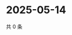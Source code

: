# 2025-05-14

共 0 条

<!-- BEGIN ZHIHUVIDEO -->
<!-- 最后更新时间 Wed May 14 2025 15:11:48 GMT+0800 (China Standard Time) -->

<!-- END ZHIHUVIDEO -->
